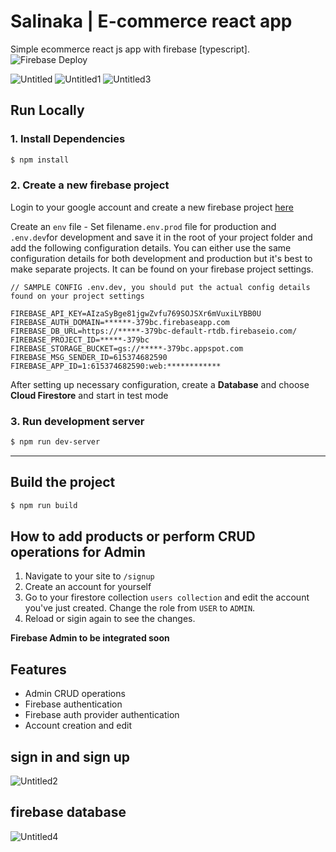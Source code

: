 # Salinaka | E-commerce react app
Simple ecommerce react js app with firebase [typescript].
![Firebase Deploy](https://github.com/jgudo/ecommerce-react/workflows/Firebase%20Deploy/badge.svg)

![Untitled](https://user-images.githubusercontent.com/89033750/161115294-c594baa0-145e-4d73-b059-3cfcd708fc59.png)
![Untitled1](https://user-images.githubusercontent.com/89033750/161115306-8055f74a-9ea5-43ce-80b9-e69e091acc1d.png)
![Untitled3](https://user-images.githubusercontent.com/89033750/161115316-b67c28e0-c848-4bac-bb2c-c05e6935a3d4.png)


## Run Locally
### 1. Install Dependencies
```sh
$ npm install
```

### 2. Create a new firebase project
Login to your google account and create a new firebase project [here](https://console.firebase.google.com/u/0/)

Create an `env` file - Set filename`.env.prod` file for production and `.env.dev`for development and save it in the root of your project folder
and add the following configuration details. You can either use the same configuration details for both development and production but it's best to make separate projects. It can be found on your firebase project settings.

```
// SAMPLE CONFIG .env.dev, you should put the actual config details found on your project settings

FIREBASE_API_KEY=AIzaSyBge81jgwZvfu769SOJSXr6mVuxiLYBB0U
FIREBASE_AUTH_DOMAIN=******-379bc.firebaseapp.com
FIREBASE_DB_URL=https://*****-379bc-default-rtdb.firebaseio.com/
FIREBASE_PROJECT_ID=*****-379bc
FIREBASE_STORAGE_BUCKET=gs://*****-379bc.appspot.com
FIREBASE_MSG_SENDER_ID=615374682590
FIREBASE_APP_ID=1:615374682590:web:************

``` 

After setting up necessary configuration,
create a **Database** and choose **Cloud Firestore** and start in test mode

### 3. Run development server
```sh 
$ npm run dev-server
```

---

## Build the project
```sh
$ npm run build
```

## How to add products or perform CRUD operations for Admin
1. Navigate to your site to `/signup`
2. Create an account for yourself
3. Go to your firestore collection `users collection` and edit the account you've just created. Change the role from `USER` to `ADMIN`.
4. Reload or sigin again to see the changes. 

**Firebase Admin to be integrated soon**

## Features

* Admin CRUD operations
* Firebase authentication
* Firebase auth provider authentication
* Account creation and edit

## sign in and sign up 
![Untitled2](https://user-images.githubusercontent.com/89033750/161114921-90397047-8502-4dcf-9c6b-52140f53d1db.png)


## firebase database
![Untitled4](https://user-images.githubusercontent.com/89033750/161115151-a7928fb4-6f2c-4a90-a904-5741c2526ec8.png)


